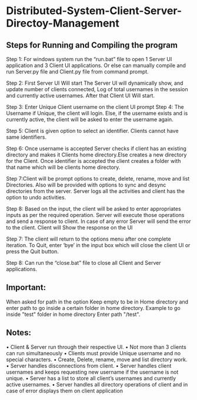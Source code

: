 # Distributed-System-Client-Server-Directoy-Management

## Steps for Running and Compiling the program 

Step 1: For windows system run the “run.bat” file to open 1 Server UI application and 3 Client UI applications. Or else can manually compile and run Server.py file and Client.py file from command prompt. 

Step 2: First Server UI Will start The Server UI will dynamically show, and update number of clients connected, Log of total usernames in the session and currently active usernames. After that Client UI Will start.

Step 3: Enter Unique Client username on the client UI prompt 
Step 4: The Username if Unique, the client will login. Else, if the username exists and is currently active, the client will be asked to enter the username again. 

Step 5: Client is given option to select an identifier. Clients cannot have same identifiers.

Step 6: Once username is accepted Server checks if client has an existing directory and makes it Clients home directory.Else creates a new directory for the Client. Once identifier is accepted the client creates a folder with that name which will be clients home directory. 

Step 7:Client will be prompt options to create, delete, rename, move and list Directories. Also will be provided with options to sync and desync directories from the server. Server logs all the activities and client has the option to undo activities.

Step 8: Based on the input, the client will be asked to enter appropriates inputs as per the required operation. Server will execute those operations and send a response to client. In case of any error Server will send the error to the client. Client will Show the response on the UI 

Step 7: The client will return to the options menu after one complete iteration. To Quit, enter ‘bye’ in the input box which will close the client UI or press the Quit button.

Step 8: Can run the “close.bat” file to close all Client and Server applications.

## Important:
When asked for path in the option Keep empty to be in Home directory and enter path to go inside a certain folder in home directory. Example to go inside "test" folder in home directory Enter path "/test".
 
## Notes: 
•	Client & Server run through their respective UI. 
•	Not more than 3 clients can run simultaneously 
•	Clients must provide Unique username and no special characters. 
•	Create, Delete, rename, move and list directory work. 
•	Server handles disconnections from client. 
•	Server handles client usernames and keeps requesting new username if the username is not unique. 
•	Server has a list to store all client’s usernames and currently active usernames. 
•	Server handles all directory operations of client and in case of error displays them on client application
